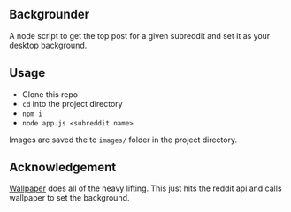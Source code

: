 ## Backgrounder

A node script to get the top post for a given subreddit and set it as your desktop background.

## Usage

- Clone this repo
- `cd` into the project directory
- `npm i`
- `node app.js <subreddit name>`

Images are saved the to `images/` folder in the project directory.

## Acknowledgement

[Wallpaper](https://github.com/sindresorhus/wallpaper) does all of the heavy lifting. This just hits the reddit api and calls wallpaper to set the background.
